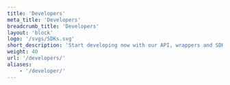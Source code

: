 ```yaml
---
title: 'Developers'
meta_title: 'Developers'
breadcrumb_title: 'Developers'
layout: 'block'
logo: '/svgs/SDKs.svg'
short_description: 'Start developing now with our API, wrappers and SDKs'
weight: 40
url: '/developers/'
aliases:
    - '/developer/'
---
```



